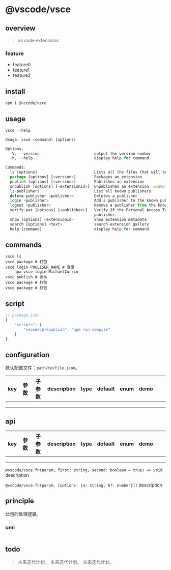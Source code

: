 # @vscode/vsce

## overview

> vs code extensions

### feature

- feature0
- feature1
- feature2

## install

`npm i @vscode/vsce`

## usage

```js
vsce --help

Usage: vsce <command> [options]

Options:
  -V, --version                        output the version number
  -h, --help                           display help for command

Commands:
  ls [options]                         Lists all the files that will be published
  package [options] [<version>]        Packages an extension
  publish [options] [<version>]        Publishes an extension
  unpublish [options] [<extensionid>]  Unpublishes an extension. Example extension id: microsoft.csharp.
  ls-publishers                        List all known publishers
  delete-publisher <publisher>         Deletes a publisher
  login <publisher>                    Add a publisher to the known publishers list
  logout <publisher>                   Remove a publisher from the known publishers list
  verify-pat [options] [<publisher>]   Verify if the Personal Access Token has publish rights for the
                                       publisher.
  show [options] <extensionid>         Show extension metadata
  search [options] <text>              search extension gallery
  help [command]                       display help for command
```

## commands

```shell
vsce ls
vsce package # 打包
vsce login PUGLISER_NAME # 登录
    npx vsce login MichaelCurrin
vsce publish # 发布
vsce package # 打包
vsce package # 打包
```

## script

```js
// package.json
{
    "scripts": {
        "vscode:prepublish": "npm run compile"
    }
}
```

## configuration

默认配置文件：`path/to/file.json`。

<!-- prettier-ignore-start -->
|key|参数|子参数|description|type|default|enum|demo|||
|-|-|-|-|-|-|-|-|-|-|
|||||||||||
|||||||||||
|||||||||||
<!-- prettier-ignore-end -->

## api

<!-- prettier-ignore-start -->
|key|参数|子参数|description|type|default|enum|demo|||
|-|-|-|-|-|-|-|-|-|-|
|||||||||||
|||||||||||
|||||||||||
<!-- prettier-ignore-end -->

`@vscode/vsce.fn(param, first: string, second: boolean = true) => void`
description

`@vscode/vsce.fn(param, [options: {a: string, b?: number}])`
description

## principle

此包的处理逻辑。

### uml

```

```

## todo

> 未来迭代计划。
> 未来迭代计划。
> 未来迭代计划。
